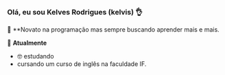 ### Olá, eu sou Kelves Rodrigues (kelvis) 👌

🌟 **Novato na programação mas sempre buscando aprender mais e mais.

🧐 **Atualmente**
- 🤓 estudando
- cursando um curso de inglês na faculdade IF.
